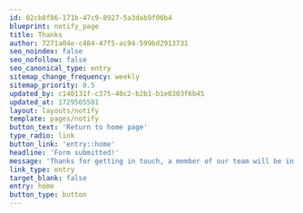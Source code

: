 ```yaml
---
id: 02cb8f86-171b-47c9-8927-5a3dab9f06b4
blueprint: notify_page
title: Thanks
author: 7271a04e-c484-47f5-ac94-599bd2913731
seo_noindex: false
seo_nofollow: false
seo_canonical_type: entry
sitemap_change_frequency: weekly
sitemap_priority: 0.5
updated_by: c140131f-c375-40c2-b2b1-b1e0303f6b45
updated_at: 1729505581
layout: layouts/notify
template: pages/notify
button_text: 'Return to home page'
type_radio: link
button_link: 'entry::home'
headline: 'Form submitted!'
message: 'Thanks for getting in touch, a member of our team will be in touch soon.'
link_type: entry
target_blank: false
entry: home
button_type: button
---
```

